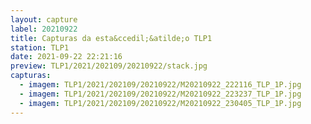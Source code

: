```yaml
---
layout: capture
label: 20210922
title: Capturas da esta&ccedil;&atilde;o TLP1
station: TLP1
date: 2021-09-22 22:21:16
preview: TLP1/2021/202109/20210922/stack.jpg
capturas:
  - imagem: TLP1/2021/202109/20210922/M20210922_222116_TLP_1P.jpg
  - imagem: TLP1/2021/202109/20210922/M20210922_223237_TLP_1P.jpg
  - imagem: TLP1/2021/202109/20210922/M20210922_230405_TLP_1P.jpg
---
```

